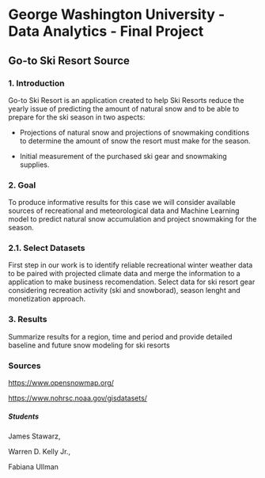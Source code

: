 # George Washington University - Data Analytics - Final Project

## Go-to Ski Resort Source

### 1. Introduction
Go-to Ski Resort is an application created to help Ski Resorts reduce the yearly issue of predicting the amount of natural snow and to be able to prepare for the ski season in two aspects:

* Projections of natural snow and projections of snowmaking conditions to determine the amount of snow the resort must make for the season.
 
* Initial measurement of the purchased ski gear and snowmaking supplies. 

### 2. Goal

To produce informative results for this case we will consider available sources of recreational and meteorological data and Machine Learning model to predict natural snow accumulation and project snowmaking for the season.

### 2.1. Select Datasets
First step in our work is to identify reliable recreational winter weather data to be paired with projected climate data and merge the information to a application to make business recomendation.
Select data for ski resort gear considering recreation activity (ski and snowborad), season lenght and monetization approach.

### 3. Results

Summarize results for a region, time and period and provide detailed baseline and future snow modeling for ski resorts


### Sources
https://www.opensnowmap.org/

https://www.nohrsc.noaa.gov/gisdatasets/

##### Students

James Stawarz,

Warren D. Kelly Jr.,

Fabiana Ullman
